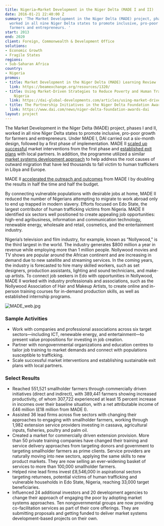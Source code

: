 ```yaml
---
title: Nigeria—Market Development in the Niger Delta (MADE I and II)
date: 2016-01-21 22:40:00 Z
summary: 'The Market Development in the Niger Delta (MADE) project, phases I and II,
  worked in all nine Niger Delta states to promote inclusive, pro-poor growth for
  farmers and entrepreneurs. '
start: 2013
end: 2020
client: Foreign, Commonwealth & Development Office
solutions:
- Economic Growth
- Fragile States
regions:
- Sub-Saharan Africa
country:
- Nigeria
promos:
- title: Market Development in the Niger Delta (MADE) Learning Review
  link: https://beamexchange.org/resources/1320/
- title: Using Market-Driven Strategies to Reduce Poverty and Human Trafficking in
    Nigeria
  link: https://dai-global-developments.com/articles/using-market-driven-strategies-to-reduce-poverty-and-human-trafficking-in-nigeria
- title: The Partnership Initiatives in the Niger Delta Foundation Awards DAI
  link: https://www.dai.com/news/niger-delta-foundation-awards-dai
layout: project
---
```


The Market Development in the Niger Delta (MADE) project, phases I and II, worked in all nine Niger Delta states to promote inclusive, pro-poor growth for farmers and entrepreneurs. Under MADE I, DAI carried out a six-month design, followed by a first phase of implementation. MADE II [scaled up successful](http://dai-global-developments.com/articles/using-market-driven-strategies-to-reduce-poverty-and-human-trafficking-in-nigeria/) market interventions from the first phase and [established exit plans](https://beamexchange.org/practice/programme-index/279/) with local partners. In addition, the programme utilized a similar [market systems development approach](http://dai-global-developments.com/articles/market-systems-development-a-primer-on-pro-poor-programming/) to help address the root causes of outward migration that have led thousands to fall victim to human traffickers in Libya and Europe.

MADE II [accelerated the outreach and outcomes](https://beamexchange.org/practice/programme-index/279/) from MADE I by doubling the results in half the time and half the budget.

By connecting vulnerable populations with desirable jobs at home, MADE II reduced the number of Nigerians attempting to migrate to work abroad only to end up trapped in modern slavery. Efforts focused on Edo State, the largest contributor of human trafficking victims from Nigeria. MADE II identified six sectors well positioned to create appealing job opportunities: high-end agribusiness, information and communication technology, renewable energy, wholesale and retail, cosmetics, and the entertainment industry.

Nigeria’s television and film industry, for example, known as “Nollywood,” is the third largest in the world. The industry generates $800 million a year in revenue while employing more than 1 million people. Nollywood movies and TV shows are popular around the African continent and are increasing in demand due to new satellite and streaming services. In the coming years, the industry is forecasted to hire many skilled workers, such as set designers, production assistants, lighting and sound technicians, and make-up artists. To connect job seekers in Edo with opportunities in Nollywood, MADE II worked with industry professionals and associations, such as the Nollywood Association of Hair and Makeup Artists, to create online and in-person training courses for in-demand production skills, as well as established internship programs.

![MADE_web.jpg](https://assetify-dai.com/projects/made-nigeria-2.jpg)

### Sample Activities

* Work with companies and professional associations across six target sectors—including ICT, renewable energy, and entertainment—to present value propositions for investing in job creation.
* Partner with nongovernmental organizations and education centres to tailor job training to market demands and connect with populations susceptible to trafficking.
* Scale successful market interventions and establishing sustainable exit plans with local partners.

### Select Results

* Reached 551,521 smallholder farmers through commercially driven initiatives (direct and indirect), with 389,441 farmers showing increased productivity, of whom 307,722 experienced at least 15 percent increase in incomes over their baseline situation, with a net attributable income of £46 million (£18 million from MADE I).
* Assisted 36 lead firms across five sectors with changing their approaches to engaging with smallholder farmers, working through 1,982 extension service providers investing in cassava, agricultural inputs, fisheries, poultry and palm oil.
* Created a market for commercially driven extension provision. More than 50 private training companies have changed their training and service delivery approaches from targeting donors and government to targeting smallholder farmers as prime clients. Service providers are naturally moving into new sectors, applying the same skills to new product markets. They are now selling an ever-widening basket of services to more than 100,000 smallholder farmers. 
* Helped nine lead firms invest £8,546,000 in aspirational sectors targeting returnees, potential victims of human trafficking and vulnerable households in Edo State, Nigeria, reaching 33,000 target beneficiaries.
* Influenced 24 additional investors and 20 development agencies to change their approach of engaging the poor by adopting market systems approaches. Ten nongovernmental groups are now providing co-facilitation services as part of their core offerings. They are submitting proposals and getting funded to deliver market systems development-based projects on their own.